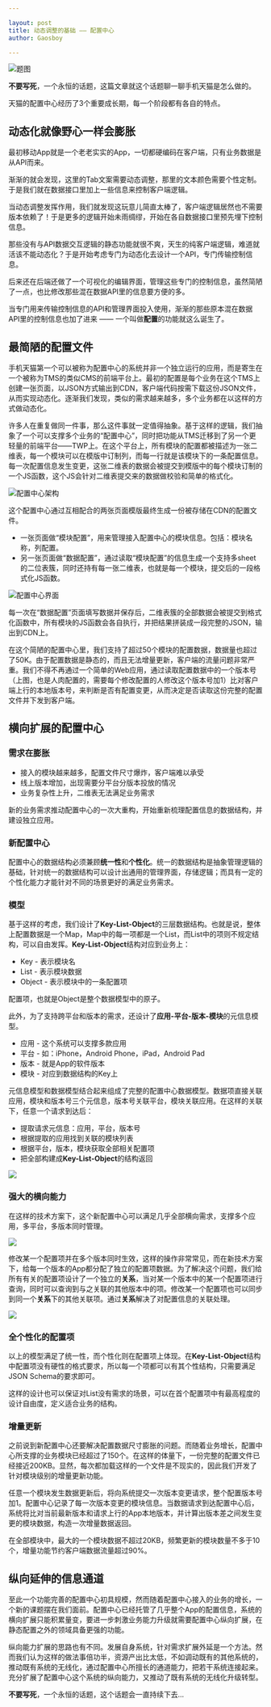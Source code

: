 ```yaml
---

layout: post
title: 动态调整的基础 —— 配置中心
author: Gaosboy

--- 
```


![题图][image-1]

**不要写死**，一个永恒的话题，这篇文章就这个话题聊一聊手机天猫是怎么做的。

天猫的配置中心经历了3个重要成长期，每一个阶段都有各自的特点。

## 动态化就像野心一样会膨胀
最初移动App就是一个老老实实的App，一切都硬编码在客户端，只有业务数据是从API而来。

渐渐的就会发现，这里的Tab文案需要动态调整，那里的文本颜色需要个性定制。于是我们就在数据接口里加上一些信息来控制客户端逻辑。

当动态调整发挥作用，我们就发现这玩意儿简直太棒了，客户端逻辑居然也不需要版本依赖了！于是更多的逻辑开始未雨绸缪，开始在各自数据接口里预先埋下控制信息。

那些没有与API数据交互逻辑的静态功能就很不爽，天生的纯客户端逻辑，难道就活该不能动态化？于是开始考虑专门为动态化去设计一个API，专门传输控制信息。

后来还在后端还做了一个可视化的编辑界面，管理这些专门的控制信息，虽然简陋了一点，也比修改那些混在数据API里的信息要方便的多。

当专门用来传输控制信息的API和管理界面投入使用，渐渐的那些原本混在数据API里的控制信息也加了进来 —— 一个叫做**配置**的功能就这么诞生了。

## 最简陋的配置文件
手机天猫第一个可以被称为配置中心的系统并非一个独立运行的应用，而是寄生在一个被称为TMS的类似CMS的前端平台上。最初的配置是每个业务在这个TMS上创建一张页面，以JSON方式输出到CDN，客户端代码按需下载这份JSON文件，从而实现动态化。逐渐我们发现，类似的需求越来越多，多个业务都在以这样的方式做动态化。

许多人在重复做同一件事，那么这件事就一定值得抽象。基于这样的逻辑，我们抽象了一个可以支撑多个业务的“配置中心”，同时把功能从TMS迁移到了另一个更轻量的前端平台——TWP上。在这个平台上，所有模块的配置都被描述为一张二维表，每一个模块可以在模版中订制列，而每一行就是该模块下的一条配置信息。每一次配置信息发生变更，这张二维表的数据会被提交到模版中的每个模块订制的一个JS函数，这个JS会针对二维表提交来的数据做校验和简单的格式化。

![配置中心架构][image-2]

这个配置中心通过互相配合的两张页面模版最终生成一份被存储在CDN的配置文件。

+ 一张页面做“模块配置”，用来管理接入配置中心的模块信息。包括：模块名称，列配置。
+ 另一张页面做“数据配置”，通过读取“模块配置”的信息生成一个支持多sheet的二位表簇，同时还持有每一张二维表，也就是每一个模块，提交后的一段格式化JS函数。

![配置中心界面][image-3]

每一次在“数据配置”页面填写数据并保存后，二维表簇的全部数据会被提交到格式化函数中，所有模块的JS函数会各自执行，并把结果拼装成一段完整的JSON，输出到CDN上。

在这个简陋的配置中心里，我们支持了超过50个模块的配置数据，数据量也超过了50K。由于配置数据是静态的，而且无法增量更新，客户端的流量问题非常严重。我们不得不再通过一个简单的Web应用，通过读取配置数据中的一个版本号（上图，也是人肉配置的，需要每个修改配置的人修改这个版本号加1）比对客户端上行的本地版本号，来判断是否有配置变更，从而决定是否读取这份完整的配置文件并下发到客户端。

## 横向扩展的配置中心
### 需求在膨胀
+ 接入的模块越来越多，配置文件尺寸爆炸，客户端难以承受
+ 线上版本增加，出现需要分平台分版本投放的情况
+ 业务复杂性上升，二维表无法满足业务需求

新的业务需求推动配置中心的一次大重构，开始重新梳理配置信息的数据结构，并建设独立应用。

### 新配置中心
配置中心的数据结构必须兼顾**统一性**和**个性化**。统一的数据结构是抽象管理逻辑的基础，针对统一的数据结构可以设计出通用的管理界面，存储逻辑；而具有一定的个性化能力才能针对不同的场景更好的满足业务需求。

### 模型
基于这样的考虑，我们设计了**Key-List-Object**的三层数据结构。也就是说，整体上配置数据是一个Map，Map中的每一项都是一个List，而List中的项则不规定结构，可以自由发挥。**Key-List-Object**结构对应到业务上：

+ Key - 表示模块名
+ List - 表示模块数据
+ Object - 表示模块中的一条配置项

配置项，也就是Object是整个数据模型中的原子。

此外，为了支持跨平台和版本的需求，还设计了**应用-平台-版本-模块**的元信息模型。

+ 应用 - 这个系统可以支撑多款应用
+ 平台 - 如：iPhone，Android Phone，iPad，Android Pad
+ 版本 - 就是App的软件版本
+ 模块 - 对应到数据结构的Key上

元信息模型和数据模型结合起来组成了完整的配置中心数据模型。数据项直接关联应用，模块和版本号三个元信息，版本号关联平台，模块关联应用。在这样的关联下，任意一个请求到达后：

+ 提取请求元信息：应用，平台，版本号
+ 根据提取的应用找到关联的模块列表
+ 根据平台，版本，模块获取全部相关配置项
+ 把全部构建成**Key-List-Object**的结构返回

![][image-4]

### 强大的横向能力
在这样的技术方案下，这个新配置中心可以满足几乎全部横向需求，支撑多个应用，多平台，多版本同时管理。

![][image-5]

修改某一个配置项并在多个版本同时生效，这样的操作非常常见，而在新技术方案下，给每一个版本的App都分配了独立的配置项数据。为了解决这个问题，我们给所有有关的配置项设计了一个独立的**关系**，当对某一个版本中的某一个配置项进行查询，同时可以查询到与之关联的其他版本中的项。修改某一个配置项也可以同步到同一个**关系**下的其他关联项。通过**关系**解决了对配置信息的关联处理。

![][image-6]

### 全个性化的配置项
以上的模型满足了统一性，而个性化则在配置项上体现。在**Key-List-Object**结构中配置项没有硬性的格式要求，所以每一个项都可以有其个性结构，只需要满足JSON Schema的要求即可。

这样的设计也可以保证对List没有需求的场景，可以在首个配置项中有最高程度的设计自由度，定义适合业务的结构。

### 增量更新
之前说到新配置中心还要解决配置数据尺寸膨胀的问题。而随着业务增长，配置中心所支撑的业务模块已经超过了150个。在这样的体量下，一份完整的配置文件已经接近200KB。显然，每次都加载这样的一个文件是不现实的，因此我们开发了针对模块级别的增量更新功能。

任意一个模块发生数据更新后，将向系统提交一次版本变更请求，整个配置版本号加1。配置中心记录了每一次版本变更的模块信息。当数据请求到达配置中心后，系统将比对当前最新版本和请求上行的App本地版本，并计算出版本差之间发生变更的模块数据，构造一次增量数据返回。

在全部模块中，最大的一个模块数据不超过20KB，频繁更新的模块数量不多于10个，增量功能节约客户端数据流量超过90%。

## 纵向延伸的信息通道
至此一个功能完善的配置中心初具规模，然而随着配置中心接入的业务的增长，一个新的课题摆在我们面前。配置中心已经托管了几乎整个App的配置信息，系统的横向扩展只能积累量变，要进一步刺激业务能力升级就需要配置中心纵向扩展，在静态配置之外的领域具备更强的功能。

纵向能力扩展的思路也有不同。发展自身系统，针对需求扩展外延是一个方法。然而我们认为这样的做法事倍功半，资源产出比太低，不如调动既有的其他系统的，推动既有系统的无线化，通过配置中心所擅长的通道能力，把若干系统连接起来。充分扩展了配置中心这个系统的纵向能力，又推动了既有系统的无线化升级转型。

**不要写死**，一个永恒的话题，这个话题会一直持续下去...

[image-1]:	http://img.alicdn.com/tps/TB1MVRfLVXXXXaKaXXXXXXXXXXX-800-545.jpg
[image-2]:	http://img.alicdn.com/tps/TB14nRkLVXXXXXJapXXXXXXXXXX-874-946.png
[image-3]:	http://img.alicdn.com/tps/TB1sGlsLVXXXXXCaXXXXXXXXXXX-1018-218.jpg
[image-4]:	http://img.alicdn.com/tps/TB16I4SLVXXXXbGXXXXXXXXXXXX-1252-828.png
[image-5]:	http://img.alicdn.com/tps/TB1GElyLVXXXXaGXVXXXXXXXXXX-2004-487.png
[image-6]:	http://img.alicdn.com/tps/TB1WOpvLVXXXXbQXVXXXXXXXXXX-1810-1064.jpg